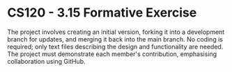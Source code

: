 # CS120 - 3.15 Formative Exercise
The project involves creating an initial version, forking it into a development branch for updates, and merging it back into the main branch. No coding is required; only text files describing the design and functionality are needed. The project must demonstrate each member's contribution, emphasising collaboration using GitHub.
